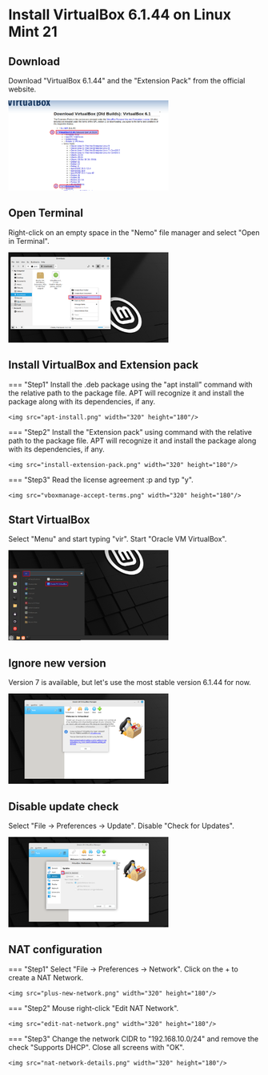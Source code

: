 # Install VirtualBox 6.1.44 on Linux Mint 21

## Download
Download "VirtualBox 6.1.44" and the "Extension Pack" from the official website.

<img src="virtualbox-download.png" width="320" height="180"/>

## Open Terminal
Right-click on an empty space in the "Nemo" file manager and select "Open in Terminal".

<img src="downloads-open-terminal.png" width="320" height="180"/>

## Install VirtualBox and Extension pack
=== "Step1"
    Install the .deb package using the "apt install" command with the relative path to the package file. APT will recognize it and install the package along with its dependencies, if any.

    <img src="apt-install.png" width="320" height="180"/>

=== "Step2"
    Install the "Extension pack" using command with the relative path to the package file. APT will recognize it and install the package along with its dependencies, if any.

    <img src="install-extension-pack.png" width="320" height="180"/>

=== "Step3"
    Read the license agreement :p and typ "y".

    <img src="vboxmanage-accept-terms.png" width="320" height="180"/>

## Start VirtualBox
Select "Menu" and start typing "vir". Start "Oracle VM VirtualBox".

<img src="menu-virtualbox.png" width="320" height="180"/>

## Ignore new version
Version 7 is available, but let's use the most stable version 6.1.44 for now.

<img src="ignore-new-version.png" width="320" height="180"/>

## Disable update check
Select "File -> Preferences -> Update". Disable "Check for Updates".

<img src="preferences-no-updates.png" width="320" height="180"/>

## NAT configuration
=== "Step1"
    Select "File -> Preferences -> Network". Click on the + to create a NAT Network.

    <img src="plus-new-network.png" width="320" height="180"/>

=== "Step2"
    Mouse right-click "Edit NAT Network".

    <img src="edit-nat-network.png" width="320" height="180"/>

=== "Step3"
    Change the network CIDR to "192.168.10.0/24" and remove the check "Supports DHCP". Close all screens with "OK".

    <img src="nat-network-details.png" width="320" height="180"/>
